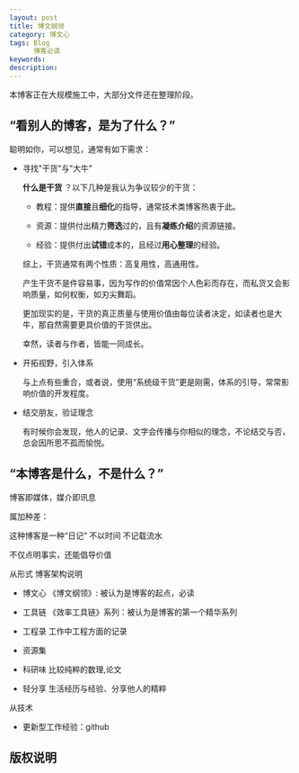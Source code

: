 ```yaml
---
layout: post
title: 博文纲领
category: 博文心
tags: Blog
      博客必读
keywords: 
description: 
---
```


本博客正在大规模施工中，大部分文件还在整理阶段。


## “看别人的博客，是为了什么？”

聪明如你，可以想见，通常有如下需求：

* 寻找"干货"与"大牛"

    **什么是干货** ？以下几种是我认为争议较少的干货：
    
    - 教程：提供**直接**且**细化**的指导，通常技术类博客热衷于此。
    
    - 资源：提供付出精力**筛选**过的，且有**凝练介绍**的资源链接。
    
    - 经验：提供付出**试错**成本的，且经过**用心整理**的经验。
    
    综上，干货通常有两个性质：高复用性，高通用性。
    
    产生干货不是件容易事，因为写作的价值常因个人色彩而存在，而私货又会影响质量，如何权衡，如刃尖舞蹈。
    
    更加现实的是，干货的真正质量与使用价值由每位读者决定，如读者也是大牛，那自然需要更具价值的干货供出。
    
    幸然，读者与作者，皆能一同成长。
    
* 开拓视野，引入体系
    
    与上点有些重合，或者说，使用“系统级干货”更是刚需，体系的引导，常常影响价值的开发程度。
    
* 结交朋友，验证理念

    有时候你会发现，他人的记录、文字会传播与你相似的理念，不论结交与否，总会因所思不孤而愉悦。


## “本博客是什么，不是什么？”
博客即媒体，媒介即讯息

属加种差：　

这种博客是一种“日记”
不以时间
不记载流水

不仅点明事实，还能倡导价值

从形式
博客架构说明

- 博文心
    《博文纲领》: 被认为是博客的起点，必读

- 工具链
    《效率工具链》系列：被认为是博客的第一个精华系列

- 工程录
    工作中工程方面的记录
    
- 资源集

- 科研味
比较纯粹的数理,论文

- 轻分享
生活经历与经验、分享他人的精粹


从技术

* 更新型工作经验：github





## 版权说明


